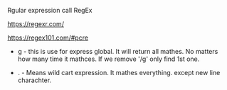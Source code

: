 Rgular expression call RegEx

https://regexr.com/

https://regex101.com/#pcre

* g - 
this is use for express global. It will return all mathes. No matters how many time it mathces. If we remove '/g' only find 1st one.

* . - 
Means wild cart expression. It mathes everything. except new line charachter. 
